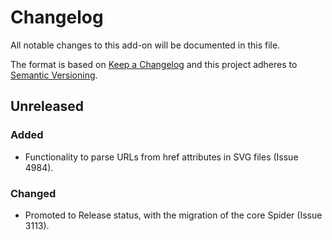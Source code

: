 # Changelog
All notable changes to this add-on will be documented in this file.

The format is based on [Keep a Changelog](https://keepachangelog.com/en/1.0.0/) 
and this project adheres to [Semantic Versioning](https://semver.org/spec/v2.0.0.html).

## Unreleased

### Added
- Functionality to parse URLs from href attributes in SVG files (Issue 4984).

### Changed
- Promoted to Release status, with the migration of the core Spider (Issue 3113).
